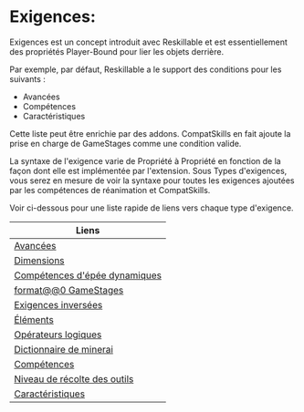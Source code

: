 # Exigences:

Exigences est un concept introduit avec Reskillable et est essentiellement des propriétés Player-Bound pour lier les objets derrière.

Par exemple, par défaut, Reskillable a le support des conditions pour les suivants :

- Avancées
- Compétences
- Caractéristiques

Cette liste peut être enrichie par des addons. CompatSkills en fait ajoute la prise en charge de GameStages comme une condition valide.

La syntaxe de l'exigence varie de Propriété à Propriété en fonction de la façon dont elle est implémentée par l'extension. Sous Types d'exigences, vous serez en mesure de voir la syntaxe pour toutes les exigences ajoutées par les compétences de réanimation et CompatSkills.

Voir ci-dessous pour une liste rapide de liens vers chaque type d'exigence.

| Liens                                                                                                     |
| --------------------------------------------------------------------------------------------------------- |
| [Avancées](/Mods/CompatSkills/Requirements/Requirement_Types/Advancements/)                               |
| [Dimensions](/Mods/CompatSkills/Requirements/Requirement_Types/Dimensions/)                               |
| [Compétences d'épée dynamiques](/Mods/CompatSkills/Requirements/Requirement_Types/Dynamic_Sword_Skills/)  |
| [format@@0 GameStages](/Mods/CompatSkills/Requirements/Requirement_Types/GameStages/)                     |
| [Exigences inversées](/Mods/CompatSkills/Requirements/Requirement_Types/Inverted_Requirements/)           |
| [Éléments](/Mods/CompatSkills/Requirements/Requirement_Types/Items/)                                      |
| [Opérateurs logiques](/Mods/CompatSkills/Requirements/Requirement_Types/Logic_Operators/1_READ_ME_FIRST/) |
| [Dictionnaire de minerai](/Mods/CompatSkills/Requirements/Requirement_Types/Ore_Dictionary/)              |
| [Compétences](/Mods/CompatSkills/Requirements/Requirement_Types/Skills/)                                  |
| [Niveau de récolte des outils](/Mods/CompatSkills/Requirements/Requirement_Types/Tool_Harvest-Level/)     |
| [Caractéristiques](/Mods/CompatSkills/Requirements/Requirement_Types/Traits/)                             |